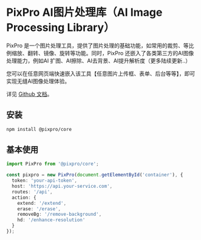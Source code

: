 # PixPro AI图片处理库（AI Image Processing Library）

PixPro 是一个图片处理工具，提供了图片处理的基础功能，如常用的裁剪、等比例缩放、翻转、镜像、旋转等功能。同时，PixPro 还嵌入了各类第三方的AI图像处理能力，例如AI 扩图、AI擦除、AI去背景、AI提升解析度（更多陆续更新..）

您可以在任意网页端快速嵌入该工具【任意图片上传框、表单、后台等等】，即可实现无缝AI图像处理体验。

详见 [Github 文档](https://github.com/lambortao/PixPro)。

## 安装

```bash
npm install @pixpro/core
```

## 基本使用

```typescript
import PixPro from '@pixpro/core';

const pixpro = new PixPro(document.getElementById('container'), {
  token: 'your-api-token',
  host: 'https://api.your-service.com',
  routes: '/api',
  action: {
    extend: '/extend',
    erase: '/erase',
    removeBg: '/remove-background',
    hd: '/enhance-resolution'
  }
});
```